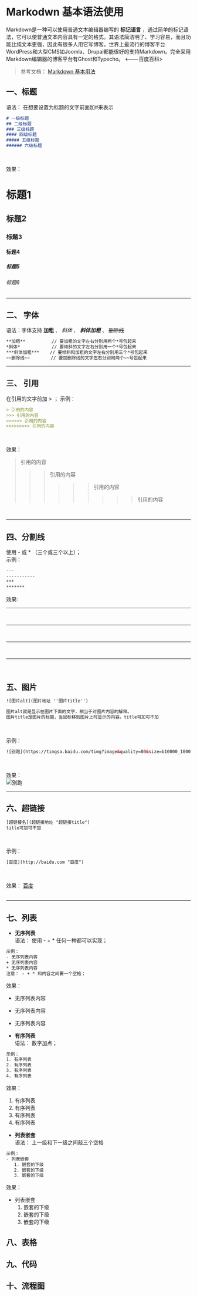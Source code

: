 # Markodwn 基本语法使用
Markdown是一种可以使用普通文本编辑器编写的 **标记语言** ，通过简单的标记语法，它可以使普通文本内容具有一定的格式。其语法简洁明了、学习容易，而且功能比纯文本更强，因此有很多人用它写博客。世界上最流行的博客平台WordPress和大型CMS如Joomla、Drupal都能很好的支持Markdown。完全采用Markdown编辑器的博客平台有Ghost和Typecho。        <---百度百科>
> 参考文档： [Markdown 基本用法](https://www.jianshu.com/p/191d1e21f7ed "基本用法")

## 一、标题
语法： 在想要设置为标题的文字前面加#来表示

```md
# 一级标题
## 二级标题
### 三级标题
#### 四级标题
##### 五级标题
###### 六级标题
```  
</br>

效果： 
# 标题1
## 标题2
### 标题3
#### 标题4
##### 标题5
###### 标题6
-------------------------------------------------------------

## 二、 字体
语法：字体支持 **加粗** 、 *斜体* 、 ***斜体加粗*** 、 ~~删除线~~
```md
**加粗**          // 要加粗的文字左右分别用两个*号包起来
*斜体*            // 要倾斜的文字左右分别用一个*号包起来
***斜体加粗***    // 要倾斜和加粗的文字左右分别用三个*号包起来
~~删除线~~        // 要加删除线的文字左右分别用两个~~号包起来
```
-------------------------------------------------------------

## 三、 引用
在引用的文字前加 > ；
示例： 
```md
> 引用的内容
>>> 引用的内容
>>>>>> 引用的内容
>>>>>>>>> 引用的内容
```
</br>

效果： 
> 引用的内容
>>> 引用的内容
>>>>>> 引用的内容
>>>>>>>>> 引用的内容
</br>

-------------------------------------------------------------

## 四、分割线
使用 - 或 * （三个或三个以上）； </br>
示例： 
```html
---
-----------
***
*******
```

效果:

---  
</br>

---------  
</br>

***  
</br>

********  
</br>

## 五、图片
```html
![图片alt](图片地址 ''图片title'')

图片alt就是显示在图片下面的文字，相当于对图片内容的解释。
图片title是图片的标题，当鼠标移到图片上时显示的内容。title可加可不加
```
</br>

示例：
```html
![别跑](https://timgsa.baidu.com/timg?image&quality=80&size=b10000_10000&sec=1540524123&di=b6db9edd6cc065af4723f161c6419830&src=http://upload.mnw.cn/2017/1024/1508830846534.jpg "放荡的BUG")
```
</br>

效果：</br>
![别跑](https://timgsa.baidu.com/timg?image&quality=80&size=b9999_10000&sec=1540534126187&di=2c2dab016f2fc7df684d0a17a8e57260&imgtype=0&src=http%3A%2F%2Fwx1.sinaimg.cn%2Flarge%2F005A0PMegy1fktc5mg3qqg3046034jre.gif "放荡的BUG")
</br>

-------------------------------------------------------------

## 六、超链接
```html
[超链接名](超链接地址 "超链接title")
title可加可不加
```
</br>

示例：
```html
[百度](http://baidu.com "百度")
```
</br>

效果：
[百度](http://baidu.com "百度")  
</br>

-------------------------------------------------------------

## 七、列表
- **无序列表**  </br>
语法： 使用 - + * 任何一种都可以实现；  </br> 
```html
示例：
- 无序列表内容
+ 无序列表内容
* 无序列表内容
注意： - + * 和内容之间要一个空格；
```
效果：
- 无序列表内容
+ 无序列表内容
* 无序列表内容

- **有序列表** </br>
语法： 数字加点； </br> 
```html
示例：
1. 有序列表
2. 有序列表
3. 有序列表
4. 有序列表
```
效果：
1. 有序列表
2. 有序列表
3. 有序列表
4. 有序列表

- **列表嵌套**   </br>
语法： 上一级和下一级之间敲三个空格  </br>
```html
示例：
- 列表嵌套
   1. 嵌套的下级
   2. 嵌套的下级
   3. 嵌套的下级
```
效果：
- 列表嵌套
   1. 嵌套的下级
   2. 嵌套的下级
   3. 嵌套的下级
## 八、表格

## 九、代码

## 十、流程图
